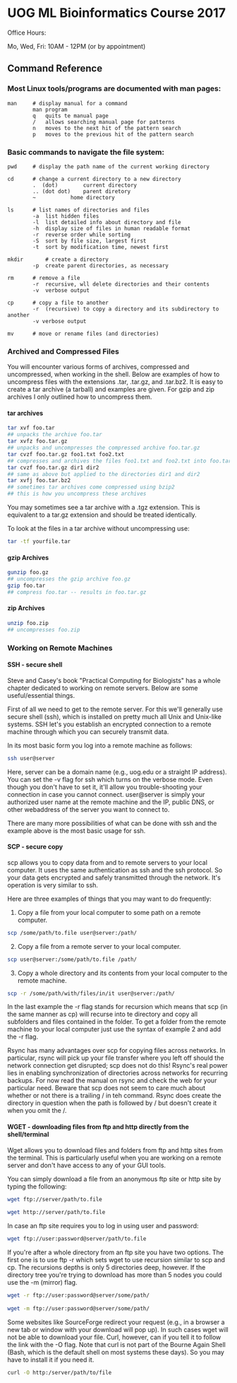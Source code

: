 # UOG ML Bioinformatics Course 2017

Office Hours:

Mo, Wed, Fri: 10AM - 12PM (or by appointment)

## Command Reference

### Most Linux tools/programs are documented with man pages:
```
man		# display manual for a command
		man program
		q	quits te manual page
		/	allows searching manual page for patterns
		n	moves to the next hit of the pattern search
		p	moves to the previous hit of the pattern search
```

### Basic commands to navigate the file system:
```
pwd		# display the path name of the current working directory

cd		# change a current directory to a new directory
		.  (dot)	 	current directory
		.. (dot dot) 	parent diretory
		~ 			home directory
      
ls		# list names of directories and files
		-a	list hidden files
		-l 	list detailed info about directory and file
		-h 	display size of files in human readable format
		-r	reverse order while sorting
		-S	sort by file size, largest first
		-t	sort by modification time, newest first
       
mkdir		# create a directory
		-p	create parent directories, as necessary
	
rm		# remove a file
		-r	recursive, wll delete directories and their contents
		-v	verbose output

cp		# copy a file to another
		-r	(recursive) to copy a directory and its subdirectory to another
		-v verbose output
      
mv 		# move or rename files (and directories)

```

### Archived and Compressed Files

You will encounter various forms of archives, compressed and uncompressed, when working in the shell. Below are examples of how to uncompress files with the extensions .tar, .tar.gz, and .tar.bz2. It is easy to create a tar archive (a tarball) and examples are given. For gzip and zip archives I only outlined how to uncompress them.


#### tar archives
```bash
tar xvf foo.tar
## unpacks the archive foo.tar
tar xvfz foo.tar.gz
## unpacks and uncompresses the compressed archive foo.tar.gz
tar cvzf foo.tar.gz foo1.txt foo2.txt
## compresses and archives the files foo1.txt and foo2.txt into foo.tar.gz
tar cvzf foo.tar.gz dir1 dir2
## same as above but applied to the directories dir1 and dir2
tar xvfj foo.tar.bz2
## sometimes tar archives come compressed using bzip2
## this is how you uncompress these archives
```

You may sometimes see a tar archive with a .tgz extension. This is equivalent to a tar.gz extension and should be treated identically.

To look at the files in a tar archive without uncompressing use:

```bash
tar -tf yourfile.tar
```

#### gzip Archives

```bash
gunzip foo.gz
## uncompresses the gzip archive foo.gz
gzip foo.tar
## compress foo.tar -- results in foo.tar.gz
```

#### zip Archives

```bash
unzip foo.zip
## uncompresses foo.zip
```

### Working on Remote Machines

#### SSH - secure shell

Steve and Casey's book "Practical Computing for Biologists" has a whole chapter dedicated to working on remote servers. Below are some useful/essential things.

First of all we need to get to the remote server. For this we'll generally use secure shell (ssh), which is installed on pretty much all Unix and Unix-like systems. SSH let's you establish an encrypted connection to a remote machine through which you can securely transmit data.

In its most basic form you log into a remote machine as follows:

```bash
ssh user@server
```

Here, server can be a domain name (e.g., uog.edu or a straight IP address). You can set the -v flag for ssh which turns on the verbose mode. Even though you don't have to set it, it'll allow you trouble-shooting your connection in case you cannot connect. user@server is simply your authorized user name at the remote machine and the IP, public DNS, or other webaddress of the server you want to connect to.

There are many more possibilities of what can be done with ssh and the example above is the most basic usage for ssh.

#### SCP - secure copy

scp allows you to copy data from and to remote servers to your local computer. It uses the same authentication as ssh and the ssh protocol. So your data gets encrypted and safely transmitted through the network. It's operation is very similar to ssh.

Here are three examples of things that you may want to do frequently:

1) Copy a file from your local computer to some path on a remote computer.

```bash
scp /some/path/to.file user@server:/path/
```

2) Copy a file from a remote server to your local computer.

```bash
scp user@server:/some/path/to.file /path/
```

3) Copy a whole directory and its contents from your local computer to the remote machine.

```bash
scp -r /some/path/with/files/in/it user@server:/path/
```

In the last example the -r flag stands for recursion which means that scp (in the same manner as cp) will recurse into te directory and copy all subfolders and files contained in the folder. To get a folder from the remote machine to your local computer just use the syntax of example 2 and add the -r flag.

Rsync has many advantages over scp for copying files across networks. In particular, rsync will pick up your file transfer where you left off should the network connection get disrupted; scp does not do this! Rsync's real power lies in enabling synchronization of directories across networks for recurring backups. For now read the manual on rsync and check the web for your particular need. Beware that scp does not seem to care much about whether or not there is a trailing / in teh command. Rsync does create the directory in question when the path is followed by / but doesn't create it when you omit the /.

#### WGET - downloading files from ftp and http directly from the shell/terminal

Wget allows you to download files and folders from ftp and http sites from the terminal. This is particularly useful when you are working on a remote server and don't have access to any of your GUI tools.

You can simply download a file from an anonymous ftp site or http site by typing the following:

```bash
wget ftp://server/path/to.file
 
wget http://server/path/to.file
``` 

In case an ftp site requires you to log in using user and password:

```bash
wget ftp://user:password@server/path/to.file
```

If you're after a whole directory from an ftp site you have two options. The first one is to use ftp -r which sets wget to use recursion similar to scp and cp. The recursions depths is only 5 directories deep, however. If the directory tree you're trying to download has more than 5 nodes you could use the -m (mirror) flag.

```bash
wget -r ftp://user:password@server/some/path/
  
wget -m ftp://user:password@server/some/path/
```

Some websites like SourceForge redirect your request (e.g., in a browser a new tab or window with your download will pop up). In such cases wget will not be able to download your file. Curl, however, can if you tell it to follow the link with the -O flag. Note that curl is not part of the Bourne Again Shell (Bash, which is the default shell on most systems these days). So you may have to install it if you need it.

```bash
curl -O http:/server/path/to/file
```
